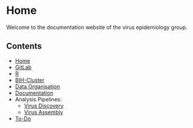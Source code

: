 # Home

Welcome to the documentation website of the virus epidemiology group.

## Contents

* [Home](index.md)
* [GitLab](gitlab.md)
* [R](r.md)
* [BIH-Cluster](bih-cluster.md)
* [Data Organisation](data-organisation.md)
* [Documentation](documentation.md)
* Analysis Pipelines:
    - [Virus Discovery](virus-identification-pipelines/virus-discovery.md)
    - [Virus Assembly](virus-identification-pipelines/virus-assembly.md)
* [To-Do](todo.md)
